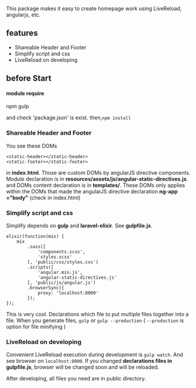 This package makes it easy to create homepage work using LiveReload, angularjs, etc.

## features
- Shareable Header and Footer
- Simplify script and css
- LiveReload on developing

## before Start
#### module require
npm
gulp

and check 'package.json' is exist. then,`npm install`

### Shareable Header and Footer
You see these DOMs
```
<static-header></static-header>
<static-footer></static-footer>
```
in **index.html**. Those are custom DOMs by angularJS directive components. Module declaration is in **resources/assets/js/angular-static-directives.js**.
and DOMs content declaration is in **templates/**. These DOMs only applies within the DOMs that made the angularJS directive declaration **ng-app ="body"** (check ***<body ng-app="body">*** in index.html)

### Simplify script and css
Simplify depends on **gulp** and **laravel-elixir**. See **gulpfile.js**.
```
elixir(function(mix) {
    mix
        .sass([
            'components.scss',
            'styles.scss'
        ], 'public/css/styles.css')
        .scripts([
            'angular.min.js',
            'angular-static-directives.js'
        ], 'public/js/angular.js')
        .browserSync({
            proxy: 'localhost:8000'
        });
});
```
This is very cool. Declarations which file to put multiple files together into a file.
When you generate files, `gulp` or `gulp --production`
( `--production` is option for file minifying )

### LiveReload on developing
Convenient LiveReload execution during development is `gulp watch`.
And see browser on `localhost:8000`. If you changed **declarations files in gulpfile.js**, browser will be changed soon and will be reloaded.

After developing, all files you need are in public directory.
